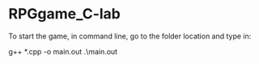 # RPGgame_C-lab

To start the game, in command line, go to the folder location and type in:

g++ *.cpp -o main.out
.\main.out
